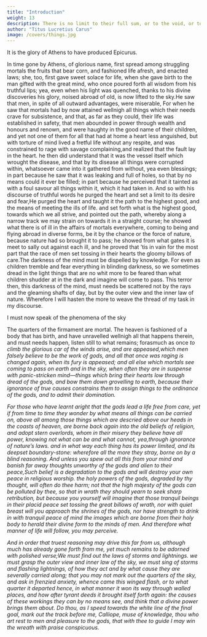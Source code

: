 ```yaml
---
title: "Introduction"
weight: 13
description: There is no limit to their full sum, or to the void, or to the space in which all things are carried on
author: "Titus Lucretius Carus"
image: /covers/things.jpg
---
```



It is the glory of Athens to have produced Epicurus.

In time gone by Athens, of glorious name, first spread among struggling mortals the fruits that bear corn, and fashioned life afresh, and enacted laws; she, too, first gave sweet solace for life, when she gave birth to the man gifted with the great mind, who once poured forth all wisdom from his truthful lips; yea, even when his light was quenched, thanks to his divine discoveries his glory, noised abroad of old, is now lifted to the sky.He saw that men, in spite of all outward advantages, were miserable, For when he saw that mortals had by now attained wellnigh all things which their needs crave for subsistence, and that, as far as they could, their life was established in safety, that men abounded in power through wealth and honours and renown, and were haughty in the good name of their children, and yet not one of them for all that had at home a heart less anguished, but with torture of mind lived a fretful life without any respite, and was constrained to rage with savage complaining,and realized that the fault lay in the heart. he then did understand that it was the vessel itself which wrought the disease, and that by its disease all things were corrupted within, whatsoever came into it gathered from without, yea even blessings; in part because he saw that it was leaking and full of holes, so that by no means could it ever be filled; in part because he perceived that it tainted as with a foul savour all things within it, which it had taken in. And so with his discourse of truthful words he purged the heart and set a limit to its desire and fear,He purged the heart and taught it the path to the highest good, and the means of meeting the ills of life. and set forth what is the highest good, towards which we all strive, and pointed out the path, whereby along a narrow track we may strain on towards it in a straight course; he showed what there is of ill in the affairs of mortals everywhere, coming to being and flying abroad in diverse forms, be it by the chance or the force of nature,  because nature had so brought it to pass; he showed from what gates it is meet to sally out against each ill, and he proved that ’tis in vain for the most part that the race of men set tossing in their hearts the gloomy billows of care.The darkness of the mind must be dispelled by knowledge. For even as children tremble and fear everything in blinding darkness, so we sometimes dread in the light things that are no whit more to be feared than what children shudder at in the dark and imagine will come to pass. This terror then, this darkness of the mind, must needs be scattered not by the rays and the gleaming shafts of day, but by the outer view and the inner law of nature. Wherefore I will hasten the more to weave the thread of my task in my discourse.

I must now speak of the phenomena of the sky

The quarters of the firmament are mortal. The heaven is fashioned of a body that has birth, and have unravelled wellnigh all that happens therein, and must needs happen, listen still to what remains; forasmuch as once <I have made bold> to climb the glorious car   <I will tell how the tempests> of the winds arise,  and are appeased,which men falsely believe to be the work of gods, and all that once was raging is changed again, when its fury is appeased; and all else which mortals see coming to pass on earth and in the sky, when often they are in suspense with panic-stricken mind—things which bring their hearts low through dread of the gods, and bow them down grovelling to earth, because their ignorance of true causes constrains them to assign things to the ordinance of the gods, and to admit their domination.


For those who have learnt aright that the gods lead a life free from care, yet if from time to time they wonder by what means all things can be carried on, above all among those things which are descried above our heads in the coasts of heaven, are borne back again into the old beliefs of religion, and adopt stern overlords, whom in their misery they believe have all power, knowing not what can be and what cannot, yea,through ignorance of nature’s laws. and in what way each thing has its power limited, and its deepset boundary-stone: wherefore all the more they stray, borne on by a blind reasoning. And unless you spew out all this from your mind and banish far away thoughts unworthy of the gods and alien to their peace,Such belief is a degradation to the gods and will destroy your own peace in religious worship. the holy powers of the gods, degraded by thy thought, will often do thee harm; not that the high majesty of the gods can be polluted by thee, so that in wrath they should yearn to seek sharp retribution, but because you yourself will imagine that those tranquil beings in their placid peace set tossing the great billows of wrath, nor with quiet breast will you approach the shrines of the gods, nor have strength to drink in with tranquil peace of mind the images which are borne from their holy body to herald their divine form to the minds of men. And therefore what manner of life will follow, you may perceive. 

And in order that truest reasoning may drive this far from us, although much has already gone forth from me, yet much remains to be adorned with polished verse;We must find out the laws of storms and lightnings. we must grasp the outer view and inner law of the sky, we must sing of storms and flashing lightnings, of how they act and by what cause they are severally carried along; that you may not mark out the quarters of the sky, and ask in frenzied anxiety, whence came this winged flash, or to what quarter it departed hence, in what manner it won its way through walled places, and how after tyrant deeds it brought itself forth again: the causes of these workings they can by no means see, and think that a divine power brings them about. Do thou, as I speed towards the white line of the final goal, mark out the track before me, Calliope, muse of knowledge, thou who art rest to men and pleasure to the gods, that with thee to guide I may win the wreath with praise conspicuous.

